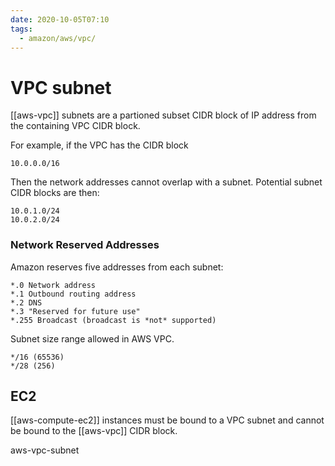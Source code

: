 ```yaml
---
date: 2020-10-05T07:10
tags:
  - amazon/aws/vpc/
---
```


# VPC subnet

[[aws-vpc]] subnets are a partioned subset CIDR block of
IP address from the containing VPC CIDR block.


For example, if the VPC has the CIDR block
```
10.0.0.0/16
```
Then the network addresses cannot overlap with a subnet.
Potential subnet CIDR blocks are then:
```
10.0.1.0/24
10.0.2.0/24
```

### Network Reserved Addresses
Amazon reserves five addresses from each subnet:
```
*.0 Network address
*.1 Outbound routing address
*.2 DNS
*.3 "Reserved for future use"
*.255 Broadcast (broadcast is *not* supported)
```


Subnet size range allowed in AWS VPC. 
```
*/16 (65536) 
*/28 (256)
```



## EC2

[[aws-compute-ec2]] instances must be bound to a VPC subnet
and cannot be bound to the [[aws-vpc]] CIDR block.



aws-vpc-subnet